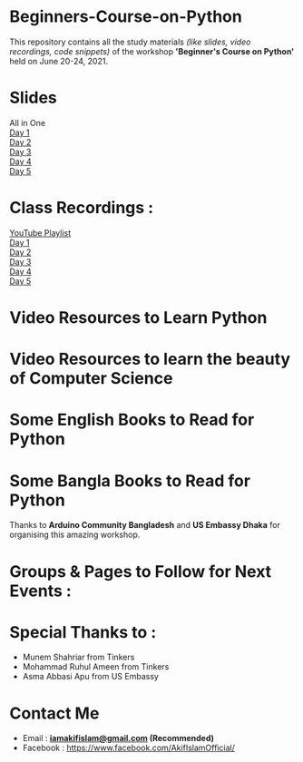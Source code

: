 # Beginners-Course-on-Python
This repository contains all the study materials *(like slides, video recordings, code snippets)* of the workshop **'Beginner's Course on Python'** held on June 20-24, 2021.


# Slides
All in One <br>
[Day 1](https://docs.google.com/presentation/d/1CRlt7Nr9dO_jQKeSDlGTTuV2b5xb0NeD0at7Ci6OqeU/edit?usp=sharing) <br>
[Day 2](https://docs.google.com/presentation/d/1dFKA9Ti3EvPIw4VeREGRc5H0QuCVmBdX081h9omSTGo/edit?usp=sharing) <br>
[Day 3](https://docs.google.com/presentation/d/16AynbCqnU4TAnnklpZ4RBdtTYO3NkQqP3aB0nGIAR-M/edit?usp=sharing) <br>
[Day 4](https://docs.google.com/presentation/d/1qTZiEUp9JoDxkpn3JFbqMnxDPFlZYE1RujbSBsvJqUM/edit?usp=sharing) <br>
[Day 5](https://docs.google.com/presentation/d/1M9ygsB5AHgpirl3BfNJ8FakF_QM1dv-dEdyJ8qSOfwM/edit?usp=sharing) <br>

# Class Recordings :
[YouTube Playlist](https://www.youtube.com/playlist?list=PLIjGmNoXlc22Te-eGx9NN3xXG1uTv6DiC) <br>
[Day 1](https://youtu.be/F2YSYZ0L5yk) <br>
[Day 2](https://youtu.be/jQCNTi5ytxw) <br>
[Day 3](https://youtu.be/PzQhJaD0T_0) <br>
[Day 4](https://youtu.be/PzQhJaD0T_0) <br>
[Day 5](https://youtu.be/EBU9l23m1wA) <br>

# Video Resources to Learn Python

# Video Resources to learn the beauty of Computer Science

# Some English Books to Read for Python

# Some Bangla Books to Read for Python



 
Thanks to **Arduino Community Bangladesh** and **US Embassy Dhaka** for organising this amazing workshop.


# Groups & Pages to Follow for Next Events :

# Special Thanks to :
 - Munem Shahriar from Tinkers
 - Mohammad Ruhul Ameen from Tinkers
 - Asma Abbasi Apu from US Embassy

# Contact Me
 - Email : **iamakifislam@gmail.com (Recommended)**
 - Facebook : https://www.facebook.com/AkifIslamOfficial/


